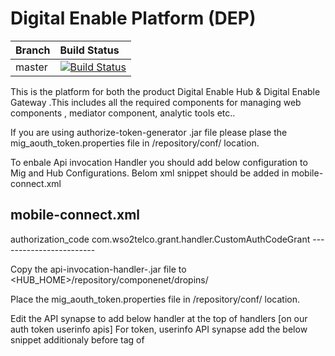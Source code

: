 # Digital Enable Platform (DEP)



| Branch | Build Status |
| :------------ |:-------------
| master | [![Build Status](http://ci.wso2telco.com/job/component-dep/badge/icon)](http://ci.wso2telco.com/job/component-dep/)


This is the platform for both the product Digital Enable Hub &  Digital Enable Gateway .This includes all the required components for managing web components , mediator component, analytic tools etc..


If you are using authorize-token-generator .jar file please plase the mig_aouth_token.properties file in <HUB HOME>/repository/conf/ location.
  
  To enbale Api invocation Handler you should add below configuration to Mig and Hub Configurations.
Belom xml snippet should be added in mobile-connect.xml  

mobile-connect.xml
---------------------
  <SupportedGrantType>
                <GrantTypeName>authorization_code</GrantTypeName>
                <!--GrantTypeHandlerImplClass>org.wso2.carbon.identity.oauth2.token.handlers.grant.AuthorizationCodeGrantHandler</GrantTypeHandlerImplClass-->
                <GrantTypeHandlerImplClass>com.wso2telco.grant.handler.CustomAuthCodeGrant</GrantTypeHandlerImplClass>
            </SupportedGrantType>
------------------------


Copy the api-invocation-handler-<version>.jar file to <HUB_HOME>/repository/componenet/dropins/

Place the mig_aouth_token.properties file in /repository/conf/ location.

Edit the API synapse to add below handler at the top of handlers [on our auth token userinfo apis]
<handler class="com.wso2telco.dep.apihandler.ApiInvocationHandler"/>
For token, userinfo API synapse add the below snippet additionaly before <send> tag of <inSequence>

